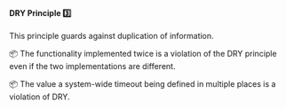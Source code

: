 <link rel="stylesheet" href="{{baseUrl}}/css/textbook.css">

<div class="website-content">

<div id="title">

#### DRY Principle :three:

</div>

<div id="body">

<tip-box type="definition">

<include src="../../common/definitions.md#def-dry-principle" />

</tip-box>

This principle guards against duplication of information. 

<tip-box> 

:package: The functionality implemented twice is a violation of the DRY principle even if the two implementations are different.

:package: The value a system-wide timeout being defined in multiple places is a violation of DRY.

</tip-box> 

</div>

<div id="extras">
<div>

</div>
